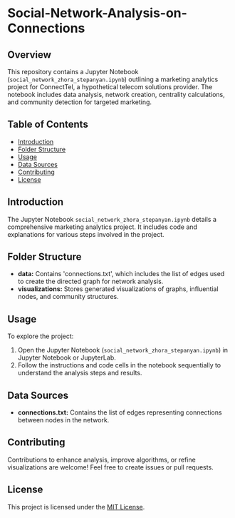 # Social-Network-Analysis-on-Connections

## Overview
This repository contains a Jupyter Notebook (`social_network_zhora_stepanyan.ipynb`) outlining a marketing analytics project for ConnectTel, a hypothetical telecom solutions provider. The notebook includes data analysis, network creation, centrality calculations, and community detection for targeted marketing.

## Table of Contents
- [Introduction](#introduction)
- [Folder Structure](#folder-structure)
- [Usage](#usage)
- [Data Sources](#data-sources)
- [Contributing](#contributing)
- [License](#license)

## Introduction
The Jupyter Notebook `social_network_zhora_stepanyan.ipynb` details a comprehensive marketing analytics project. It includes code and explanations for various steps involved in the project.

## Folder Structure
- **data:** Contains 'connections.txt', which includes the list of edges used to create the directed graph for network analysis.
- **visualizations:** Stores generated visualizations of graphs, influential nodes, and community structures.

## Usage
To explore the project:
1. Open the Jupyter Notebook (`social_network_zhora_stepanyan.ipynb`) in Jupyter Notebook or JupyterLab.
2. Follow the instructions and code cells in the notebook sequentially to understand the analysis steps and results.

## Data Sources
- **connections.txt:** Contains the list of edges representing connections between nodes in the network.

## Contributing
Contributions to enhance analysis, improve algorithms, or refine visualizations are welcome! Feel free to create issues or pull requests.

## License
This project is licensed under the [MIT License](LICENSE).

